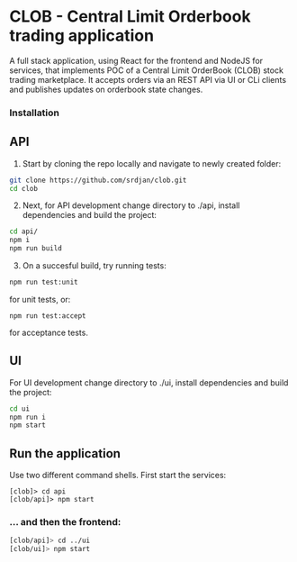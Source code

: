 # CLOB - Central Limit Orderbook trading application

A full stack application, using React for the frontend and NodeJS for services, that implements POC of a Central Limit OrderBook (CLOB) stock trading marketplace.
It accepts orders via an REST API via UI or CLi clients and publishes updates on orderbook state changes. 

### Installation

## API
1) Start by cloning the repo locally and navigate to newly created folder:
```sh
git clone https://github.com/srdjan/clob.git   
cd clob
```
2)  Next, for API development change directory to ./api, install dependencies and build the project:
```sh
cd api/
npm i
npm run build
```
3) On a succesful build, try running tests:
```sh
npm run test:unit
```
for unit tests, or:
```
npm run test:accept
```
for acceptance tests.

## UI
For UI development change directory to ./ui, install dependencies and build the project:
```sh
cd ui
npm run i
npm start
```

## Run the application
Use two different command shells. First start the services:
```
[clob]> cd api
[clob/api]> npm start
```
### ... and then the frontend:
```sh
[clob/api]> cd ../ui
[clob/ui]> npm start
```



